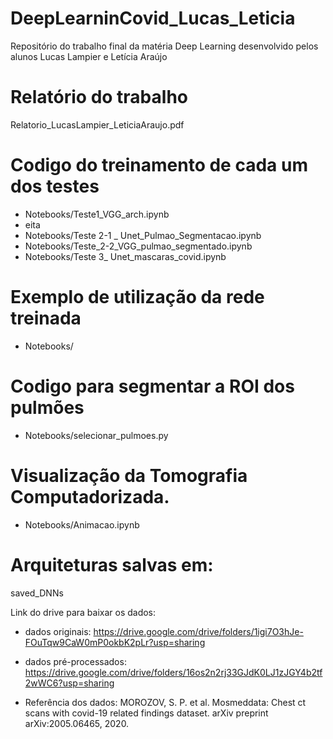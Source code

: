 # DeepLearninCovid_Lucas_Leticia
Repositório do trabalho final da matéria Deep Learning desenvolvido pelos alunos Lucas Lampier e Letícia Araújo

# Relatório do trabalho 
Relatorio_LucasLampier_LeticiaAraujo.pdf

# Codigo do treinamento de cada um dos testes 
- Notebooks/Teste1_VGG_arch.ipynb
 - eita   
- Notebooks/Teste 2-1 _ Unet_Pulmao_Segmentacao.ipynb
- Notebooks/Teste_2-2_VGG_pulmao_segmentado.ipynb
- Notebooks/Teste 3_ Unet_mascaras_covid.ipynb

# Exemplo de utilização da rede treinada
- Notebooks/

# Codigo para segmentar a ROI dos pulmões
- Notebooks/selecionar_pulmoes.py

# Visualização da Tomografia Computadorizada.
- Notebooks/Animacao.ipynb

# Arquiteturas salvas em:
saved_DNNs

Link do drive para baixar os dados:
- dados originais: https://drive.google.com/drive/folders/1igi7O3hJe-FOuTqw9CaW0mP0okbK2pLr?usp=sharing
- dados pré-processados: https://drive.google.com/drive/folders/16os2n2rj33GJdK0LJ1zJGY4b2tf2wWC6?usp=sharing

- Referência dos dados: 
MOROZOV, S. P. et al. Mosmeddata: Chest ct scans with covid-19 related findings dataset. arXiv preprint arXiv:2005.06465, 2020.
